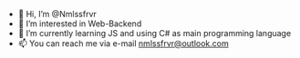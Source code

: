 - 👋 Hi, I’m @Nmlssfrvr
- 👀 I’m interested in Web-Backend
- 🌱 I’m currently learning JS and using C# as main programming language
- 📫 You can reach me via e-mail nmlssfrvr@outlook.com

<!---
Nmlssfrvr/Nmlssfrvr is a ✨ special ✨ repository because its `README.md` (this file) appears on your GitHub profile.
You can click the Preview link to take a look at your changes.
--->

